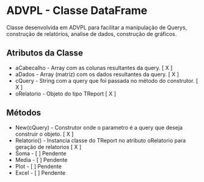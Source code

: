 # ADVPL - Classe DataFrame

Classe desenvolvida em ADVPL para facilitar a manipulação de Querys, construção de relatórios, analise de dados, construção de gráficos. 

## Atributos da Classe
* aCabecalho - Array com as colunas resultantes da query. [ X ]
* aDados     - Array (matriz) com os dados resultantes da query. [ X ] 
* cQuery     - String com a query que foi passada no método do construtor. [ X ]
* oRelatorio - Objeto do tipo TReport  [ X ]

## Métodos
* New(cQuery) - Construtor onde o parametro é a query que deseja construir o objeto. [ X ]
* Relatorio() - Instancia classe do TReport no atributo oRelatorio para geração de relatorios [ X ]
* Soma  - [  ] Pendente
* Media - [  ] Pendente
* Plot  - [  ] Pendente
* Excel - [  ] Pendente
